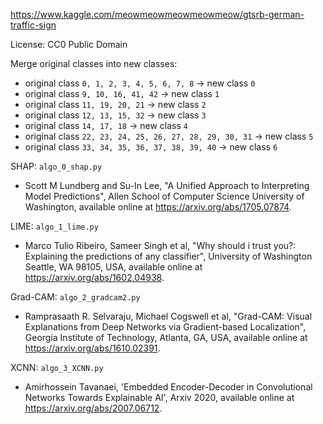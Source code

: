 https://www.kaggle.com/meowmeowmeowmeowmeow/gtsrb-german-traffic-sign

License: CC0 Public Domain

Merge original classes into new classes:
* original class ```0, 1, 2, 3, 4, 5, 6, 7, 8``` -> new class ```0```
* original class ```9, 10, 16, 41, 42``` -> new class ```1```
* original class ```11, 19, 20, 21``` -> new class ```2```
* original class ```12, 13, 15, 32``` -> new class ```3```
* original class ```14, 17, 18``` -> new class ```4```
* original class ```22, 23, 24, 25, 26, 27, 28, 29, 30, 31``` -> new class ```5```
* original class ```33, 34, 35, 36, 37, 38, 39, 40``` -> new class ```6```

SHAP: ```algo_0_shap.py```
* Scott M Lundberg and Su-In Lee, "A Unified Approach to Interpreting Model Predictions", Allen School of Computer Science University of Washington, available online at https://arxiv.org/abs/1705.07874.

LIME: ```algo_1_lime.py```
* Marco Tulio Ribeiro, Sameer Singh et al, "Why should i trust you?: Explaining the predictions of any classifier", University of Washington Seattle, WA 98105, USA, available online at https://arxiv.org/abs/1602.04938.

Grad-CAM: ```algo_2_gradcam2.py```
* Ramprasaath R. Selvaraju, Michael Cogswell et al, "Grad-CAM: Visual Explanations from Deep Networks via Gradient-based Localization", Georgia Institute of Technology, Atlanta, GA, USA, available online at https://arxiv.org/abs/1610.02391.

XCNN: ```algo_3_XCNN.py```
* Amirhossein Tavanaei, 'Embedded Encoder-Decoder in Convolutional Networks Towards Explainable AI', Arxiv 2020, available online at https://arxiv.org/abs/2007.06712.

